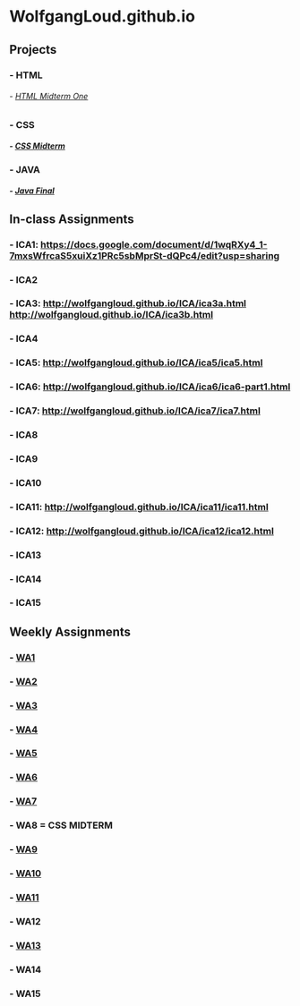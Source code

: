 # WolfgangLoud.github.io

## Projects
### - HTML
###### - [HTML Midterm One](https://wolfgangloud.github.io/html-midterm(1)/html-midterm/page5.html)
### - CSS
#####  - [CSS Midterm](https://wolfgangloud.github.io/index.html)
### - JAVA
#####  - [Java Final](https://wolfgangloud.github.io/JAVA/JavaFinal.html)

## In-class Assignments
### - ICA1: https://docs.google.com/document/d/1wqRXy4_1-7mxsWfrcaS5xuiXz1PRc5sbMprSt-dQPc4/edit?usp=sharing
### - ICA2
### - ICA3: http://wolfgangloud.github.io/ICA/ica3a.html http://wolfgangloud.github.io/ICA/ica3b.html 
### - ICA4
### - ICA5: http://wolfgangloud.github.io/ICA/ica5/ica5.html
### - ICA6: http://wolfgangloud.github.io/ICA/ica6/ica6-part1.html
### - ICA7: http://wolfgangloud.github.io/ICA/ica7/ica7.html
### - ICA8
### - ICA9
### - ICA10
### - ICA11: http://wolfgangloud.github.io/ICA/ica11/ica11.html
### - ICA12: http://wolfgangloud.github.io/ICA/ica12/ica12.html
### - ICA13
### - ICA14
### - ICA15

## Weekly Assignments
### - [WA1](https://wolfgangloud.github.io/WA/WA1.html)
### - [WA2](https://wolfgangloud.github.io/WA/WA2.html)
### - [WA3](https://wolfgangloud.github.io/WA/WA3.html)
### - [WA4](https://wolfgangloud.github.io/WA/WA4.html)
### - [WA5](https://WolfgangLoud.github.io/WA/WA5/WA5.html)
### - [WA6](https://WolfgangLoud.github.io/WA/WA6/WA6.html)
### - [WA7](https://WolfgangLoud.github.io/WA/WA7/WA7.html)
### - WA8 = CSS MIDTERM
### - [WA9](https://WolfgangLoud.github.io/WA/WA9/WA9.html)
### - [WA10](https://WolfgangLoud.github.io/WA/WA10/WA10.html)
### - [WA11](https://wolfgangloud.github.io/WA/WA11/WA11.html)
### - WA12
### - [WA13](https://wolfgangloud.github.io/WA/WA13/WA13.html)
### - WA14
### - WA15
